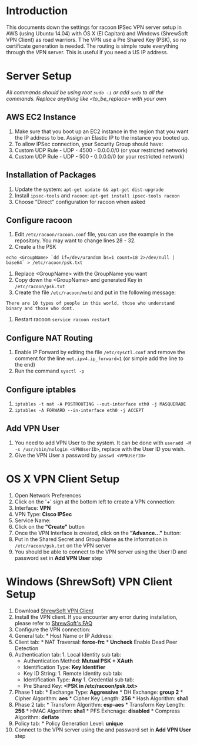 # Introduction
This documents down the settings for racoon IPSec VPN server setup in AWS (using Ubuntu 14.04) with OS X (El Capitan) and Windows (ShrewSoft VPN Client) as road warriors.
T`he VPN use a Pre Shared Key (PSK), so no certificate generation is needed.
The routing is simple route everything through the VPN server.  This is useful if you need a US IP address.

# Server Setup
*All commands should be using root `sudo -i` or add `sudo` to all the commands.  Replace anything like \<to_be_replace\> with your own*

## AWS EC2 Instance
1. Make sure that you boot up an EC2 instance in the region that you want the IP address to be.  Assign an Elastic IP to the instance you booted up.
1. To allow IPSec connection, your Security Group should have:
  1. Custom UDP Rule - UDP - 4500 - 0.0.0.0/0 (or your restricted network)
  1. Custom UDP Rule - UDP - 500 - 0.0.0.0/0 (or your restricted network)

## Installation of Packages
1. Update the system: `apt-get update && apt-get dist-upgrade`
1. Install `ipsec-tools` and `racoon`: `apt-get install ipsec-tools racoon`
  1. Choose "Direct" configuration for racoon when asked

## Configure racoon
1. Edit `/etc/racoon/racoon.conf` file, you can use the example in the repository.  You may want to change lines 28 - 32.
1. Create a the PSK
```
echo <GroupName> `dd if=/dev/urandom bs=1 count=18 2>/dev/null | base64` > /etc/racoon/psk.txt
```
  1. Replace \<GroupName\> with the GroupName you want
  1. Copy down the \<GroupName\> and generated Key in `/etc/racoon/psk.txt`
1. Create the file `/etc/racoon/motd` and put in the following message:
```
There are 10 types of people in this world, those who understand binary and those who dont.
```
1. Restart racoon `service racoon restart`

## Configure NAT Routing
1. Enable IP Forward by editing the file `/etc/sysctl.conf` and remove the comment for the line `net.ipv4.ip_forward=1` (or simple add the line to the end)
1. Run the command `sysctl -p`

## Configure iptables
1. `iptables -t nat -A POSTROUTING --out-interface eth0 -j MASQUERADE`
1. `iptables -A FORWARD --in-interface eth0 -j ACCEPT`

## Add VPN User
1. You need to add VPN User to the system.  It can be done with `useradd -M -s /usr/sbin/nologin <VPNUserID>`, replace <VPNUserID> with the User ID you wish.
1. Give the VPN User a password by `passwd <VPNUserID>`

# OS X VPN Client Setup
1. Open Network Preferences
1. Click on the '+' sign at the bottom left to create a VPN connection:
  1. Interface: **VPN**
  1. VPN Type: **Cisco IPSec**
  1. Service Name: <ServiceName>
  1. Click on the **"Create"** button
1. Once the VPN Interface is created, click on the **"Advance..."** button:
  1. Put in the Shared Secret and Group Name as the information in `/etc/racoon/psk.txt` on the VPN server
1. You should be able to connect to the VPN server using the User ID and password set in **Add VPN User** step

# Windows (ShrewSoft) VPN Client Setup
1. Download [ShrewSoft VPN Client](https://www.shrew.net/download/vpn)
1. Install the VPN client.  If you encounter any error during installation, please refer to [ShrewSoft's FAQ](https://www.shrew.net/support/Frequently_Asked_Questions)
1. Configure the VPN connection:
  1. General tab:
    * Host Name or IP Address: <Your ElasticIP>
  1. Client tab:
    * NAT Traversal: **force-frc**
    * **Uncheck** Enable Dead Peer Detection
  1. Authentication tab:
    1. Local Identity sub tab:
      * Authentication Method: **Mutual PSK + XAuth**
      * Identification Type: **Key Identifier**
      * Key ID String: **<GroupName>**
    1. Remote Identity sub tab:
      * Identification Type: **Any**
    1. Credential sub tab:
      * Pre Shared Key: **<PSK in /etc/racoon/psk.txt>**
  1. Phase 1 tab:
    * Exchange Type: **Aggressive**
    * DH Exchange: **group 2**
    * Cipher Algorithm: **aes**
    * Cipher Key Length: **256**
    * Hash Algorithm: **sha1**
  1. Phase 2 tab:
    * Transform Algorithm: **esp-aes**
    * Transform Key Length: **256**
    * HMAC Algorithm: **sha1**
    * PFS Exhcnage: **disabled**
    * Compress Algorithm: **deflate**
  1. Policy tab:
    * Policy Generation Level: **unique**
1. Connect to the VPN server using the <VPNUserID> and password set in **Add VPN User** step
